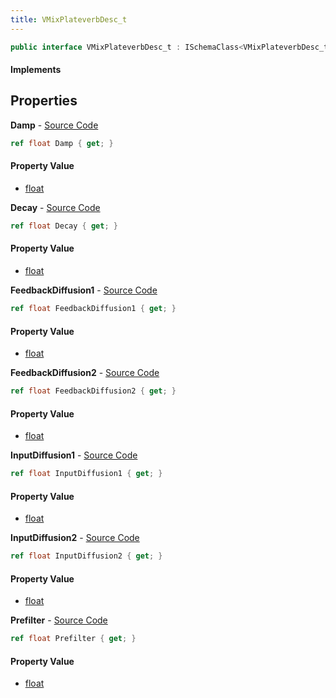 ```yaml
---
title: VMixPlateverbDesc_t
---
```


```csharp
public interface VMixPlateverbDesc_t : ISchemaClass<VMixPlateverbDesc_t>, ISchemaField, ISchemaClass, INativeHandle
```

#### Implements

## Properties

**Damp** - [Source Code](https://github.com/swiftly-solution/swiftlys2/blob/master/managed/src/SwiftlyS2.Generated/Schemas/Interfaces/VMixPlateverbDesc_t.cs#L24)

```csharp
ref float Damp { get; }
```

#### Property Value

- [float](https://learn.microsoft.com/dotnet/api/system.single)

**Decay** - [Source Code](https://github.com/swiftly-solution/swiftlys2/blob/master/managed/src/SwiftlyS2.Generated/Schemas/Interfaces/VMixPlateverbDesc_t.cs#L22)

```csharp
ref float Decay { get; }
```

#### Property Value

- [float](https://learn.microsoft.com/dotnet/api/system.single)

**FeedbackDiffusion1** - [Source Code](https://github.com/swiftly-solution/swiftlys2/blob/master/managed/src/SwiftlyS2.Generated/Schemas/Interfaces/VMixPlateverbDesc_t.cs#L26)

```csharp
ref float FeedbackDiffusion1 { get; }
```

#### Property Value

- [float](https://learn.microsoft.com/dotnet/api/system.single)

**FeedbackDiffusion2** - [Source Code](https://github.com/swiftly-solution/swiftlys2/blob/master/managed/src/SwiftlyS2.Generated/Schemas/Interfaces/VMixPlateverbDesc_t.cs#L28)

```csharp
ref float FeedbackDiffusion2 { get; }
```

#### Property Value

- [float](https://learn.microsoft.com/dotnet/api/system.single)

**InputDiffusion1** - [Source Code](https://github.com/swiftly-solution/swiftlys2/blob/master/managed/src/SwiftlyS2.Generated/Schemas/Interfaces/VMixPlateverbDesc_t.cs#L18)

```csharp
ref float InputDiffusion1 { get; }
```

#### Property Value

- [float](https://learn.microsoft.com/dotnet/api/system.single)

**InputDiffusion2** - [Source Code](https://github.com/swiftly-solution/swiftlys2/blob/master/managed/src/SwiftlyS2.Generated/Schemas/Interfaces/VMixPlateverbDesc_t.cs#L20)

```csharp
ref float InputDiffusion2 { get; }
```

#### Property Value

- [float](https://learn.microsoft.com/dotnet/api/system.single)

**Prefilter** - [Source Code](https://github.com/swiftly-solution/swiftlys2/blob/master/managed/src/SwiftlyS2.Generated/Schemas/Interfaces/VMixPlateverbDesc_t.cs#L16)

```csharp
ref float Prefilter { get; }
```

#### Property Value

- [float](https://learn.microsoft.com/dotnet/api/system.single)

